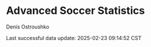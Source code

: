 # Advanced Soccer Statistics
Denis Ostroushko

<!-- gfm -->

Last successful data update: 2025-02-23 09:14:52 CST
